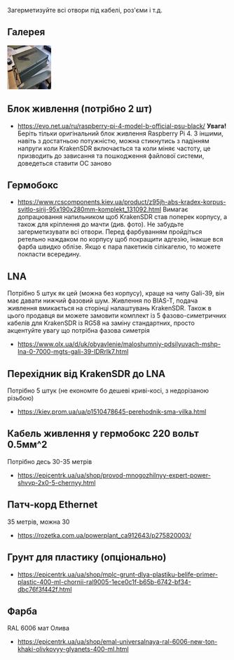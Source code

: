 Загерметизуйте всі отвори під кабелі, роз'єми і т.д.

## Галерея

<img src="img1.jpg" style="height: 100px; width:100px;"/>

## Блок живлення (потрібно 2 шт)
- https://evo.net.ua/ru/raspberry-pi-4-model-b-official-psu-black/
**Увага!** Беріть тільки оригінальний блок живлення Raspberry Pi 4. З іншими, навіть з достатньою потужністю, можна стикнутись з падінням напруги коли KrakenSDR включається та коли міняє частоту, це призводить до зависання та пошкодження файлової системи, доведеться ставити ОС заново

## Гермобокс
- https://www.rcscomponents.kiev.ua/product/z95jh-abs-kradex-korpus-svitlo-sirij-95x190x280mm-komplekt_131092.html
Вимагає допрацювання напильником щоб KrakenSDR став поперек корпусу, а також для кріплення до мачти (див. фото). Не забудьте загерметизувати всі отвори. Перед фарбуванням пройдіться ретельно наждаком по корпусу щоб покращити адгезію, інакше вся фарба швидко облізе. Якщо є пара пакетиків сілікагелю, то можете покласти всередину.

## LNA
Потрібно 5 штук як цей (можна без корпусу), краще на чипу Gali-39, він має давати нижчий фазовий шум. Живлення по BIAS-T, подача живлення вмикається на сторінці налаштувань KrakenSDR. Також в цього продавця ви можете замовити комплект із 5 фазово-симетричних кабелів для KrakenSDR із RG58 на заміну стандартних, просто акцентуйте увагу що потрібна фазова симетрія
- https://www.olx.ua/d/uk/obyavlenie/maloshumniy-pdsilyuvach-mshp-lna-0-7000-mgts-gali-39-IDRrIk7.html

## Перехідник від KrakenSDR до LNA
Потрібно 5 штук (не економте бо дешеві криві-косі, з недорізаною різьбою)
- https://kiev.prom.ua/ua/p1510478645-perehodnik-sma-vilka.html

## Кабель живлення у гермобокс 220 вольт 0.5мм^2 
Потрібно десь 30-35 метрів
- https://epicentrk.ua/ua/shop/provod-mnogozhilnyy-expert-power-shvvp-2x0-5-chernyy.html

## Патч-корд Ethernet 
35 метрів, можна 30
- https://rozetka.com.ua/powerplant_ca912643/p275820003/

## Грунт для пластику (опціонально)
- https://epicentrk.ua/ua/shop/mplc-grunt-dlya-plastiku-belife-primer-plastic-400-ml-chornii-ral9005-1ece0c1f-b65b-6742-bf34-dbc76f3f442f.html

## Фарба
RAL 6006 мат Олива
- https://epicentrk.ua/ua/shop/emal-universalnaya-ral-6006-new-ton-khaki-olivkovyy-glyanets-400-ml.html



